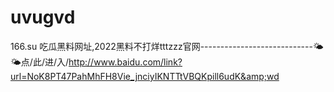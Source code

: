 # uvugvd
166.su 吃瓜黑料网址,2022黑料不打烊tttzzz官网----------------------------🌤🌤点/此/进/入/http://www.baidu.com/link?url=NoK8PT47PahMhFH8Vie_jnciyIKNTTtVBQKpill6udK&amp;wd
